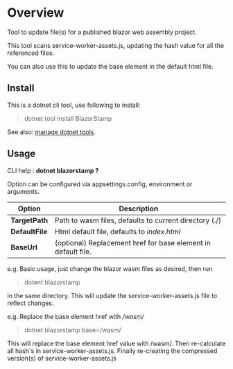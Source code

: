 ﻿# Overview
Tool to update file(s) for a published blazor web assembly project.

This tool scans service-worker-assets.js, updating the hash value for 
all the referenced files.

You can also use this to update the base element in the default html file.

## Install
This is a dotnet cli tool, use following to install:

> dotnet tool install BlazorStamp

See also: [manage dotnet tools](https://docs.microsoft.com/en-us/dotnet/core/tools/global-tools).

## Usage
CLI help : __dotnet blazorstamp ?__

Option can be configured via appsettings.config, environment or arguments.

|Option|Description|
|---|---|
|**TargetPath**| Path to wasm files, defaults to current directory (./)|
|**DefaultFile**| Html default file, defaults to _index.html_ |
|**BaseUrl**|  (optional) Replacement href for base element in default file.|

e.g. Basic usage, just change the blazor wasm files as desired, 
then run 
> dotent blazorstamp

in the same directory.
This will update the service-worker-assets.js file to reflect changes.

e.g.
Replace the base element href with _/wasm/_
> dotnet blazorstamp base=/wasm/

This will replace the base element href value with /wasm/.
Then re-calculate all hash's in service-worker-assets.js.
Finally re-creating the compressed version(s) of service-worker-assets.js
